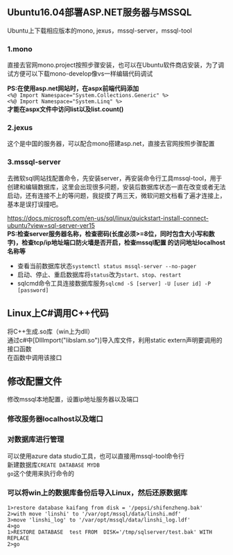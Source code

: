 ## Ubuntu16.04部署ASP.NET服务器与MSSQL
Ubuntu上下载相应版本的mono, jexus，mssql-server，mssql-tool

### 1.mono
直接去官网mono.project按照步骤安装，也可以在Ubuntu软件商店安装，为了调试方便可以下载mono-develop像vs一样编辑代码调试  
  
**PS:在使用asp.net网站时，在aspx前端代码添加**  
`<%@ Import Namespace="System.Collections.Generic" %>`  
`<%@ Import Namespace="System.Linq" %>`  
**才能在aspx文件中访问list以及list.count()**
### 2.jexus
这个是中国的服务器，可以配合mono搭建asp.net，直接去官网按照步骤配置
### 3.mssql-server
去微软sql网站找配置命令，先安装server，再安装命令行工具mssql-tool，用于创建和编辑数据库，这里会出现很多问题，安装后数据库状态一直在改变或者无法启动，还有连接不上的等问题，我捉摸了两三天，微软问题文档看了遍才连接上，基本是误打误撞吧。 

  [https://docs.microsoft.com/en-us/sql/linux/quickstart-install-connect-ubuntu?view=sql-server-ver15  ](https://docs.microsoft.com/en-us/sql/linux/quickstart-install-connect-ubuntu?view=sql-server-ver15  )   
**PS:检查server服务器名称，检查密码(长度必须>=8位，同时包含大小写和数字)，检查tcp/ip地址端口防火墙是否开启，检查mssql配置 的访问地址localhost名称等**

- 查看当前数据库状态`systemctl status mssql-server --no-pager`  
- 启动、停止、重启数据库将`status`改为`start、stop、restart`
- sqlcmd命令工具连接数据库服务`sqlcmd -S [server] -U [user id] -P [password]`
 

## Linux上C#调用C++代码
将C++生成.so库（win上为dll）  
通过c#中[DllImport("libslam.so")]导入库文件，利用static extern声明要调用的接口函数  
在函数中调用该接口  

## 修改配置文件
修改mssql本地配置，设置ip地址服务器以及端口

### 修改服务器localhost以及端口

### 对数据库进行管理
可以使用azure data studio工具，也可以直接用mssql-tool命令行  
新建数据库`CREATE DATABASE MYDB`    
`go`这个使用来执行命令的

### 可以将win上的数据库备份后导入Linux，然后还原数据库
	1>restore database kaifang from disk = '/pepsi/shifenzheng.bak'  
	2>with move 'linshi' to '/var/opt/mssql/data/linshi.mdf'  
	3>move 'linshi_log' to '/var/opt/mssql/data/linshi_log.ldf'
	4>go	
	1>RESTORE DATABASE  test FROM  DISK='/tmp/sqlserver/test.bak' WITH REPLACE
	2>go